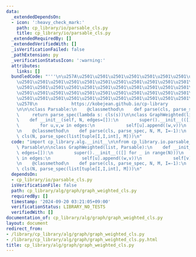 ```yaml
---
data:
  _extendedDependsOn:
  - icon: ':heavy_check_mark:'
    path: cp_library/io/parsable_cls.py
    title: cp_library/io/parsable_cls.py
  _extendedRequiredBy: []
  _extendedVerifiedWith: []
  _isVerificationFailed: false
  _pathExtension: py
  _verificationStatusIcon: ':warning:'
  attributes:
    links: []
  bundledCode: "'''\n\u257A\u2501\u2501\u2501\u2501\u2501\u2501\u2501\u2501\u2501\u2501\
    \u2501\u2501\u2501\u2501\u2501\u2501\u2501\u2501\u2501\u2501\u2501\u2501\u2501\
    \u2501\u2501\u2501\u2501\u2501\u2501\u2501\u2501\u2501\u2501\u2501\u2501\u2501\
    \u2501\u2501\u2501\u2501\u2501\u2501\u2501\u2501\u2501\u2501\u2501\u2501\u2501\
    \u2501\u2501\u2501\u2501\u2501\u2501\u2501\u2501\u2501\u2501\u2501\u2501\u2501\
    \u2578\n             https://kobejean.github.io/cp-library               \n'''\n\
    \n\n\nclass Parsable:\n    @classmethod\n    def parse(cls, parse_spec):\n   \
    \     return parse_spec(lambda s: cls(s))\n\nclass GraphWeighted(list, Parsable):\n\
    \    def __init__(self, N, edges=[]):\n        super().__init__(([] for _ in range(N)))\n\
    \        for u,v,w in edges:\n            self[u].append((w,v))\n            self[v].append((w,u))\n\
    \n    @classmethod\n    def parse(cls, parse_spec, N, M, I=-1):\n        return\
    \ cls(N, parse_spec(list[tuple[I,I,int], M]))\n"
  code: "import cp_library.alg.__init__\n\nfrom cp_library.io.parsable_cls import\
    \ Parsable\n\nclass GraphWeighted(list, Parsable):\n    def __init__(self, N,\
    \ edges=[]):\n        super().__init__(([] for _ in range(N)))\n        for u,v,w\
    \ in edges:\n            self[u].append((w,v))\n            self[v].append((w,u))\n\
    \n    @classmethod\n    def parse(cls, parse_spec, N, M, I=-1):\n        return\
    \ cls(N, parse_spec(list[tuple[I,I,int], M]))\n"
  dependsOn:
  - cp_library/io/parsable_cls.py
  isVerificationFile: false
  path: cp_library/alg/graph/graph_weighted_cls.py
  requiredBy: []
  timestamp: '2024-09-20 03:21:05+09:00'
  verificationStatus: LIBRARY_NO_TESTS
  verifiedWith: []
documentation_of: cp_library/alg/graph/graph_weighted_cls.py
layout: document
redirect_from:
- /library/cp_library/alg/graph/graph_weighted_cls.py
- /library/cp_library/alg/graph/graph_weighted_cls.py.html
title: cp_library/alg/graph/graph_weighted_cls.py
---
```

